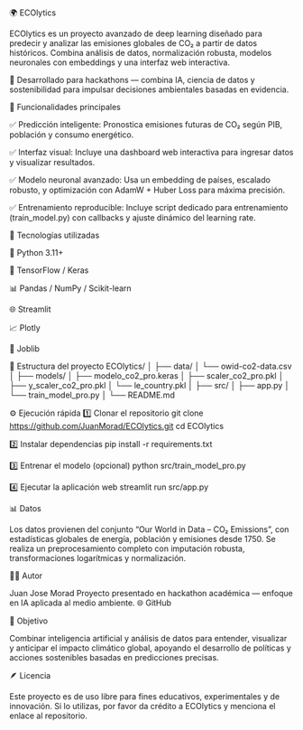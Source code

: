 🌍 ECOlytics

ECOlytics es un proyecto avanzado de deep learning diseñado para predecir y analizar las emisiones globales de CO₂ a partir de datos históricos.
Combina análisis de datos, normalización robusta, modelos neuronales con embeddings y una interfaz web interactiva.

🧠 Desarrollado para hackathons — combina IA, ciencia de datos y sostenibilidad para impulsar decisiones ambientales basadas en evidencia.

🚀 Funcionalidades principales

✅ Predicción inteligente:
Pronostica emisiones futuras de CO₂ según PIB, población y consumo energético.

✅ Interfaz visual:
Incluye una dashboard web interactiva para ingresar datos y visualizar resultados.

✅ Modelo neuronal avanzado:
Usa un embedding de países, escalado robusto, y optimización con AdamW + Huber Loss para máxima precisión.

✅ Entrenamiento reproducible:
Incluye script dedicado para entrenamiento (train_model.py) con callbacks y ajuste dinámico del learning rate.

🧩 Tecnologías utilizadas

🐍 Python 3.11+

🧠 TensorFlow / Keras

📊 Pandas / NumPy / Scikit-learn

🌐 Streamlit

📈 Plotly

💾 Joblib

📁 Estructura del proyecto
ECOlytics/
│
├── data/
│   └── owid-co2-data.csv
│
├── models/
│   ├── modelo_co2_pro.keras
│   ├── scaler_co2_pro.pkl
│   ├── y_scaler_co2_pro.pkl
│   └── le_country.pkl
│
├── src/
│   ├── app.py
│   └── train_model_pro.py
│
└── README.md

⚙️ Ejecución rápida
1️⃣ Clonar el repositorio
git clone https://github.com/JuanMorad/ECOlytics.git
cd ECOlytics

2️⃣ Instalar dependencias
pip install -r requirements.txt

3️⃣ Entrenar el modelo (opcional)
python src/train_model_pro.py

4️⃣ Ejecutar la aplicación web
streamlit run src/app.py

📊 Datos

Los datos provienen del conjunto “Our World in Data – CO₂ Emissions”, con estadísticas globales de energía, población y emisiones desde 1750.
Se realiza un preprocesamiento completo con imputación robusta, transformaciones logarítmicas y normalización.

👨‍💻 Autor

Juan Jose Morad
Proyecto presentado en hackathon académica — enfoque en IA aplicada al medio ambiente.
🌐 GitHub

🧠 Objetivo

Combinar inteligencia artificial y análisis de datos para entender, visualizar y anticipar el impacto climático global,
apoyando el desarrollo de políticas y acciones sostenibles basadas en predicciones precisas.

🪶 Licencia

Este proyecto es de uso libre para fines educativos, experimentales y de innovación.
Si lo utilizas, por favor da crédito a ECOlytics y menciona el enlace al repositorio.
